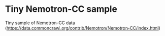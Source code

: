 # Tiny Nemotron-CC sample

Tiny sample of Nemotron-CC data (https://data.commoncrawl.org/contrib/Nemotron/Nemotron-CC/index.html)

